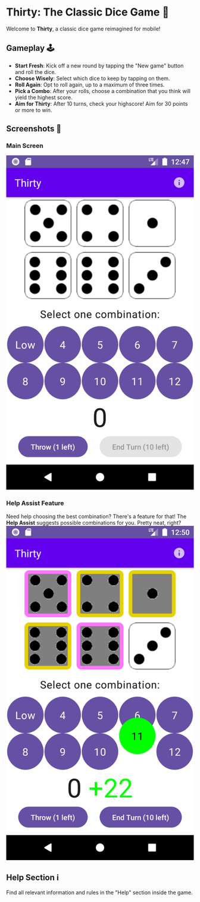 # Thirty: The Classic Dice Game 🎲

Welcome to **Thirty**, a classic dice game reimagined for mobile!

## Gameplay 🕹️
- **Start Fresh**: Kick off a new round by tapping the "New game" button and roll the dice.
- **Choose Wisely**: Select which dice to keep by tapping on them.
- **Roll Again**: Opt to roll again, up to a maximum of three times.
- **Pick a Combo**: After your rolls, choose a combination that you think will yield the highest score.
- **Aim for Thirty**: After 10 turns, check your highscore! Aim for 30 points or more to win.

## Screenshots 📸

### Main Screen
![Main Screen](readme_pictures/Screenshot_20231101_134923.png)

### Help Assist Feature
Need help choosing the best combination? There's a feature for that! The **Help Assist** suggests possible combinations for you. Pretty neat, right?
![Help Assist](readme_pictures/Help_Assist.png)

## Help Section ℹ️
Find all relevant information and rules in the "Help" section inside the game.
